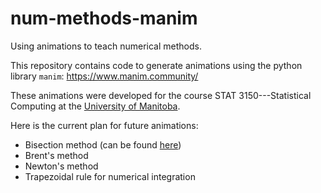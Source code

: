 # num-methods-manim

Using animations to teach numerical methods.

This repository contains code to generate animations using the python library `manim`: https://www.manim.community/

These animations were developed for the course STAT 3150---Statistical Computing at the [University of Manitoba](https://sci.umanitoba.ca/statistics/).

Here is the current plan for future animations:
  - Bisection method (can be found [here](bisection.py))
  - Brent's method
  - Newton's method
  - Trapezoidal rule for numerical integration
